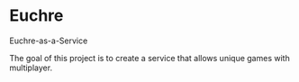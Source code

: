 # Euchre

Euchre-as-a-Service

The goal of this project is to create a service that allows unique games with multiplayer.
